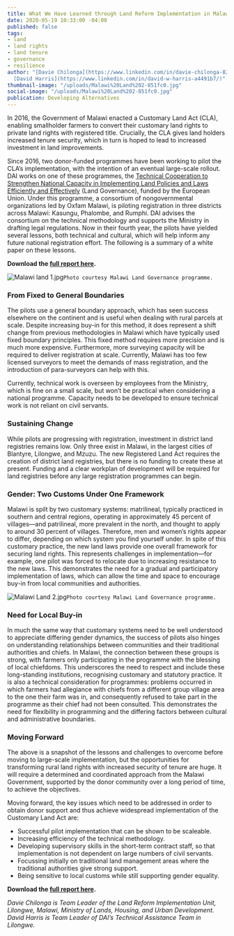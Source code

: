 ```yaml
---
title: What We Have Learned through Land Reform Implementation in Malawi
date: 2020-05-19 10:33:00 -04:00
published: false
tags:
- land
- land rights
- land tenure
- governance
- resilience
author: "[Davie Chilonga](https://www.linkedin.com/in/davie-chilonga-825544150/) and
  [David Harris](https://www.linkedin.com/in/david-w-harris-a4491b7/)"
thumbnail-image: "/uploads/Malawi%20Land%202-851fc0.jpg"
social-image: "/uploads/Malawi%20Land%202-851fc0.jpg"
publication: Developing Alternatives
---
```


In 2016, the Government of Malawi enacted a Customary Land Act (CLA), enabling smallholder farmers to convert their customary land rights to private land rights with registered title. Crucially, the CLA gives land holders increased tenure security, which in turn is hoped to lead to increased investment in land improvements.





Since 2016, two donor-funded programmes have been working to pilot the CLA’s implementation, with the intention of an eventual large-scale rollout. DAI works on one of these programmes, the [Technical Cooperation to Strengthen National Capacity in Implementing Land Policies and Laws Efficiently and Effectively](https://www.dai.com/our-work/projects/malawi-technical-cooperation-to-strengthen-national-capacity-in-implementing-land-policies-and-laws-efficiently-and-effectively-land-governance) (Land Governance), funded by the European Union. Under this programme, a consortium of nongovernmental organizations led by Oxfam Malawi, is piloting registration in three districts across Malawi: Kasungu, Phalombe, and Rumphi. DAI advises the consortium on the technical methodology and supports the Ministry in drafting legal regulations. Now in their fourth year, the pilots have yielded several lessons, both technical and cultural, which will help inform any future national registration effort. The following is a summary of a white paper on these lessons.

**Download the [full report here](/uploads/Malawi%20Land%20Opportuntities%20%20Challenges%202020%20full%20ver2.pdf).** 

![Malawi land 1.jpg](/uploads/Malawi%20land%201.jpg)`Photo courtesy Malawi Land Governance programme.`

### From Fixed to General Boundaries

The pilots use a general boundary approach, which has seen success elsewhere on the continent and is useful when dealing with rural parcels at scale. Despite increasing buy-in for this method, it does represent a shift change from previous methodologies in Malawi which have typically used fixed boundary principles. This fixed method requires more precision and is much more expensive. Furthermore, more surveying capacity will be required to deliver registration at scale. Currently, Malawi has too few licensed surveyors to meet the demands of mass registration, and the introduction of para-surveyors can help with this. 

Currently, technical work is overseen by employees from the Ministry, which is fine on a small scale, but won’t be practical when considering a national programme. Capacity needs to be developed to ensure technical work is not reliant on civil servants.

### Sustaining Change 

While pilots are progressing with registration, investment in district land registries remains low. Only three exist in Malawi, in the largest cities of Blantyre, Lilongwe, and Mzuzu. The new Registered Land Act requires the creation of district land registries, but there is no funding to create these at present. Funding and a clear workplan of development will be required for land registries before any large registration programmes can begin. 

### Gender: Two Customs Under One Framework

Malawi is spilt by two customary systems: matrilineal, typically practiced in southern and central regions, operating in approximately 45 percent of villages—and patrilineal, more prevalent in the north, and thought to apply to around 30 percent of villages. Therefore, men and women’s rights appear to differ, depending on which system you find yourself under. In spite of this customary practice, the new land laws provide one overall framework for securing land rights. This represents challenges in implementation—for example, one pilot was forced to relocate due to increasing resistance to the new laws. This demonstrates the need for a gradual and participatory implementation of laws, which can allow the time and space to encourage buy-in from local communities and authorities. 

![Malawi Land 2.jpg](/uploads/Malawi%20Land%202.jpg)`Photo courtesy Malawi Land Governance programme.`

### Need for Local Buy-in

In much the same way that customary systems need to be well understood to appreciate differing gender dynamics, the success of pilots also hinges on understanding relationships between communities and their traditional authorities and chiefs. In Malawi, the connection between these groups is strong, with farmers only participating in the programme with the blessing of local chiefdoms. This underscores the need to respect and include these long-standing institutions, recognising customary and statutory practice. It is also a technical consideration for programmes: problems occurred in which farmers had allegiance with chiefs from a different group village area to the one their farm was in, and consequently refused to take part in the programme as their chief had not been consulted. This demonstrates the need for flexibility in programming and the differing factors between cultural and administrative boundaries. 

### Moving Forward

The above is a snapshot of the lessons and challenges to overcome before moving to large-scale implementation, but the opportunities for transforming rural land rights with increased security of tenure are huge. It will require a determined and coordinated approach from the Malawi Government, supported by the donor community over a long period of time, to achieve the objectives.

Moving forward, the key issues which need to be addressed in order to obtain donor support and thus achieve widespread implementation of the Customary Land Act are:

* Successful pilot implementation that can be shown to be scaleable.
* Increasing efficiency of the technical methodology.
* Developing supervisory skills in the short-term contract staff, so that implementation is not dependent on large numbers of civil servants. 
* Focussing initially on traditional land management areas where the traditional authorities give strong support.
* Being sensitive to local customs while still supporting gender equality.

**Download the [full report here](/uploads/Malawi%20Land%20Opportuntities%20%20Challenges%202020%20full%20ver2.pdf).** 

*Davie Chilonga is Team Leader of the Land Reform Implementation Unit, Lilongwe, Malawi, Ministry of Lands, Housing, and Urban Development. David Harris is Team Leader of DAI’s Technical Assistance Team in Lilongwe.*